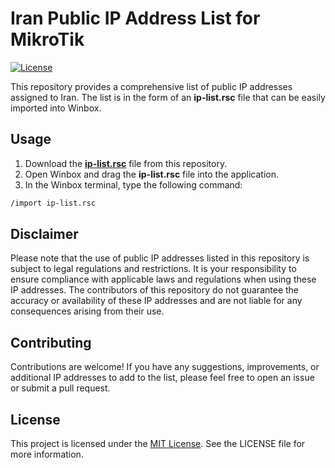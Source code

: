 # Iran Public IP Address List for MikroTik

[![License](https://img.shields.io/badge/license-MIT-blue.svg)](https://github.com/yourusername/yourrepository/blob/main/LICENSE)

This repository provides a comprehensive list of public IP addresses assigned to Iran. The list is in the form of an **ip-list.rsc** file that can be easily imported into Winbox.

## Usage

1. Download the [**ip-list.rsc**](https://github.com/Ramtiiin/iran-ip/blob/main/ip-list.rsc) file from this repository.
2. Open Winbox and drag the **ip-list.rsc** file into the application.
3. In the Winbox terminal, type the following command:

```bash
/import ip-list.rsc
```

## Disclaimer
Please note that the use of public IP addresses listed in this repository is subject to legal regulations and restrictions. It is your responsibility to ensure compliance with applicable laws and regulations when using these IP addresses. The contributors of this repository do not guarantee the accuracy or availability of these IP addresses and are not liable for any consequences arising from their use.

## Contributing
Contributions are welcome! If you have any suggestions, improvements, or additional IP addresses to add to the list, please feel free to open an issue or submit a pull request.

## License
This project is licensed under the [MIT License](https://github.com/yourusername/yourrepository/blob/main/LICENSE). See the LICENSE file for more information.
